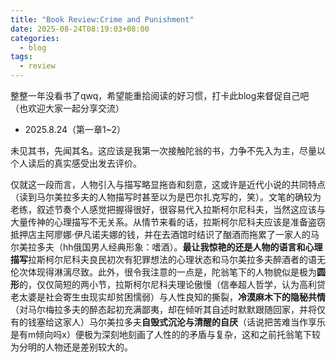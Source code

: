 ```yaml
---
title: "Book Review:Crime and Punishment"
date: 2025-08-24T08:19:03+08:00
categories:
  - blog
tags:
  - review
---
```


整整一年没看书了qwq，希望能重拾阅读的好习惯，打卡此blog来督促自己吧（也欢迎大家一起分享交流）

- 2025.8.24（第一章1~2）

未见其书，先闻其名。这应该是我第一次接触陀翁的书，力争不先入为主，尽量以个人读后的真实感受出发去评价。

仅就这一段而言，人物引入与描写略显拖沓和刻意，这或许是近代小说的共同特点（读到马尔美拉多夫的人物描写时甚至以为是巴尔扎克写的，笑）。文笔的确较为老练，叙述节奏个人感觉把握得很好，很容易代入拉斯柯尔尼科夫，当然这应该与大量传神的心理描写不无关系。从情节来看的话，拉斯柯尔尼科夫应该是准备盗窃抵押店主阿廖娜·伊凡诺夫娜的钱，并在去酒馆时结识了酗酒而拖累了一家人的马尔美拉多夫（hh俄国男人经典形象：嗜酒）。**最让我惊艳的还是人物的语言和心理描写**拉斯柯尔尼科夫良民初次有犯罪想法的心理状态和马尔美拉多夫醉酒者的语无伦次体现得淋漓尽致。此外，很令我注意的一点是，陀翁笔下的人物貌似是极为**圆形**的，仅仅简短的两小节，拉斯柯尔尼科夫理论傲慢（信奉超人哲学，认为高利贷老太婆是社会寄生虫现实却贫困懦弱）与人性良知的撕裂，**冷漠麻木下的隐秘共情**（对马尔梅拉多夫的醉态起初充满鄙夷，却在倾听其自述时默默跟随回家，并将仅有的钱塞给这家人）马尔美拉多夫**自毁式沉沦与清醒的自厌**（话说把苦难当作享乐是有m倾向吗x）便极为深刻地刻画了人性的的矛盾与复杂，这和之前托翁笔下较为分明的人物还是差别较大的。


